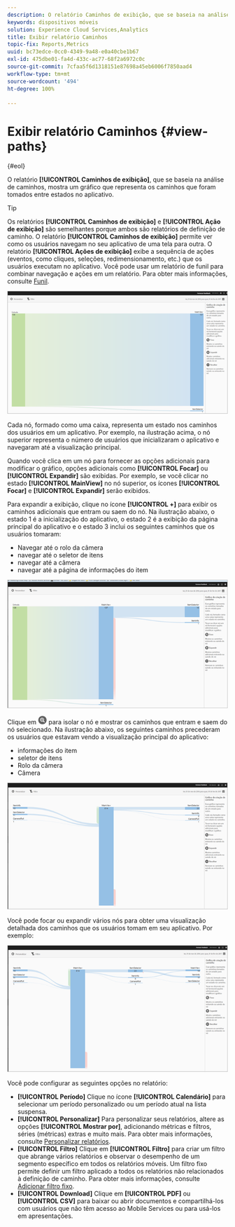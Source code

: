 ```yaml
---
description: O relatório Caminhos de exibição, que se baseia na análise de caminhos, mostra um gráfico que representa os caminhos que foram tomados entre estados no aplicativo.
keywords: dispositivos móveis
solution: Experience Cloud Services,Analytics
title: Exibir relatório Caminhos
topic-fix: Reports,Metrics
uuid: bc73edce-0cc0-4349-9a48-e0a40cbe1b67
exl-id: 475dbe01-fa4d-433c-ac77-68f2a6972c0c
source-git-commit: 7cfaa5f6d1318151e87698a45eb6006f7850aad4
workflow-type: tm+mt
source-wordcount: '494'
ht-degree: 100%

---
```


# Exibir relatório Caminhos {#view-paths}

{#eol}

O relatório **[!UICONTROL Caminhos de exibição]**, que se baseia na análise de caminhos, mostra um gráfico que representa os caminhos que foram tomados entre estados no aplicativo.

>[!TIP]
>
>Os relatórios **[!UICONTROL Caminhos de exibição]** e **[!UICONTROL Ação de exibição]** são semelhantes porque ambos são relatórios de definição de caminho. O relatório **[!UICONTROL Caminhos de exibição]** permite ver como os usuários navegam no seu aplicativo de uma tela para outra. O relatório **[!UICONTROL Ações de exibição]** exibe a sequência de ações (eventos, como cliques, seleções, redimensionamento, etc.) que os usuários executam no aplicativo. Você pode usar um relatório de funil para combinar navegação e ações em um relatório. Para obter mais informações, consulte [Funil](/help/using/usage/reports-funnel.md).

![caminhos de visualização](assets/view_paths.png)

Cada nó, formado como uma caixa, representa um estado nos caminhos dos usuários em um aplicativo. Por exemplo, na ilustração acima, o nó superior representa o número de usuários que inicializaram o aplicativo e navegaram até a visualização principal.

Quando você clica em um nó para fornecer as opções adicionais para modificar o gráfico, opções adicionais como **[!UICONTROL Focar]** ou **[!UICONTROL Expandir]** são exibidas. Por exemplo, se você clicar no estado **[!UICONTROL MainView]** no nó superior, os ícones **[!UICONTROL Focar]** e **[!UICONTROL Expandir]** serão exibidos.

Para expandir a exibição, clique no ícone **[!UICONTROL +]** para exibir os caminhos adicionais que entram ou saem do nó. Na ilustração abaixo, o estado 1 é a inicialização do aplicativo, o estado 2 é a exibição da página principal do aplicativo e o estado 3 inclui os seguintes caminhos que os usuários tomaram:

* Navegar até o rolo da câmera
* navegar até o seletor de itens
* navegar até a câmera
* navegar até a página de informações do item

![](assets/view_paths_expand.png)

Clique em ![focus icon](assets/icon_focus.png) para isolar o nó e mostrar os caminhos que entram e saem do nó selecionado. Na ilustração abaixo, os seguintes caminhos precederam os usuários que estavam vendo a visualização principal do aplicativo:

* informações do item
* seletor de itens
* Rolo da câmera
* Câmera

![visualizar foco do caminho](assets/view_paths_focus.png)

Você pode focar ou expandir vários nós para obter uma visualização detalhada dos caminhos que os usuários tomam em seu aplicativo. Por exemplo:

![caminho de visualização múltiplo](assets/view_paths_mult.png)

Você pode configurar as seguintes opções no relatório:

* **[!UICONTROL Período]**
Clique no ícone **[!UICONTROL Calendário]** para selecionar um período personalizado ou um período atual na lista suspensa.
* **[!UICONTROL Personalizar]**
Para personalizar seus relatórios, altere as opções **[!UICONTROL Mostrar por]**, adicionando métricas e filtros, séries (métricas) extras e muito mais. Para obter mais informações, consulte [Personalizar relatórios](/help/using/usage/reports-customize/reports-customize.md).
* **[!UICONTROL Filtro]**
Clique em **[!UICONTROL Filtro]** para criar um filtro que abrange vários relatórios e observar o desempenho de um segmento específico em todos os relatórios móveis. Um filtro fixo permite definir um filtro aplicado a todos os relatórios não relacionados à definição de caminho. Para obter mais informações, consulte [Adicionar filtro fixo](/help/using/usage/reports-customize/t-sticky-filter.md).
* **[!UICONTROL Download]**
Clique em **[!UICONTROL PDF]** ou **[!UICONTROL CSV]** para baixar ou abrir documentos e compartilhá-los com usuários que não têm acesso ao Mobile Services ou para usá-los em apresentações.
